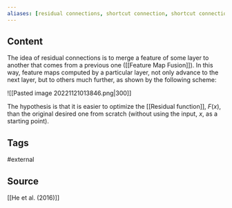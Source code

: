 ```yaml
---
aliases: [residual connections, shortcut connection, shortcut connections]
---
```

## Content
The idea of residual connections is to merge a feature of some layer to another that comes from a previous one ([[Feature Map Fusion]]). In this way, feature maps computed by a particular layer, not only advance to the next layer, but to others much further, as shown by the following scheme:

![[Pasted image 20221121013846.png|300]]


The hypothesis is that it is easier to optimize the [[Residual function]], $F(x)$, than the original desired one from scratch (without using the input, $x$, as a starting point).

## Tags
#external

## Source
[[He et al. (2016)]]



